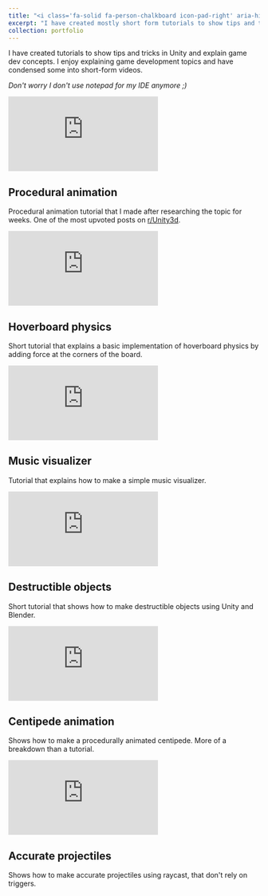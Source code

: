```yaml
---
title: "<i class='fa-solid fa-person-chalkboard icon-pad-right' aria-hidden='true'></i>Tutorials"
excerpt: "I have created mostly short form tutorials to show tips and tricks in Unity and explain game dev concepts."
collection: portfolio
---
```


I have created tutorials to show tips and tricks in Unity and explain game dev concepts.
I enjoy explaining game development topics and have condensed some into short-form videos.

<i>Don't worry I don't use notepad for my IDE anymore ;)</i>

<div class="project_background" markdown="1">

<div class="video-container">

<div class="video-project"><iframe src="https://www.youtube.com/embed/e6Gjhr1IP6w" frameborder="0" allowfullscreen></iframe></div>

<div class="video-description-right" markdown="1">

## Procedural animation

Procedural animation tutorial that I made after researching the topic for weeks. One of the most upvoted posts on [r/Unity3d](https://www.reddit.com/r/Unity3D/comments/fqabkx/i_tried_to_explain_procedural_animation_in_10/?utm_source=share&utm_medium=web3x&utm_name=web3xcss&utm_term=1&utm_content=share_button).

</div>

</div>
</div>


<div class="project_background" markdown="1">

<div class="video-container">

<div class="video-project"><iframe src="https://www.youtube.com/embed/7DYVUI4jBCk" frameborder="0" allowfullscreen></iframe></div>

<div class="video-description-right" markdown="1">

## Hoverboard physics

Short tutorial that explains a basic implementation of hoverboard physics by adding force at the corners of the board.

</div>

</div>
</div>


<div class="project_background" markdown="1">

<div class="video-container">

<div class="video-project"><iframe src="https://www.youtube.com/embed/Fr0VJfBWU5w" frameborder="0" allowfullscreen></iframe></div>

<div class="video-description-right" markdown="1">

## Music visualizer

Tutorial that explains how to make a simple music visualizer.

</div>

</div>
</div>


<div class="project_background" markdown="1">

<div class="video-container">

<div class="video-project"><iframe src="https://www.youtube.com/embed/NGixJd79mcE" frameborder="0" allowfullscreen></iframe></div>

<div class="video-description-right" markdown="1">

## Destructible objects

Short tutorial that shows how to make destructible objects using Unity and Blender.

</div>

</div>
</div>


<div class="project_background" markdown="1">

<div class="video-container">

<div class="video-project"><iframe src="https://www.youtube.com/embed/miB4qah7n_A" frameborder="0" allowfullscreen></iframe></div>

<div class="video-description-right" markdown="1">

## Centipede animation

Shows how to make a procedurally animated centipede. More of a breakdown than a tutorial.

</div>

</div>
</div>


<div class="project_background" markdown="1">

<div class="video-container">

<div class="video-project"><iframe src="https://www.youtube.com/embed/Rqs81nnUlBY" frameborder="0" allowfullscreen></iframe></div>

<div class="video-description-right" markdown="1">

## Accurate projectiles

Shows how to make accurate projectiles using raycast, that don't rely on triggers.

</div>

</div>
</div>
